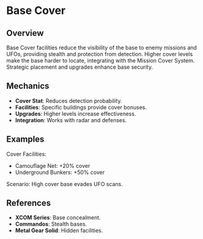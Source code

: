 # Base Cover

## Overview
Base Cover facilities reduce the visibility of the base to enemy missions and UFOs, providing stealth and protection from detection. Higher cover levels make the base harder to locate, integrating with the Mission Cover System. Strategic placement and upgrades enhance base security.

## Mechanics
- **Cover Stat**: Reduces detection probability.
- **Facilities**: Specific buildings provide cover bonuses.
- **Upgrades**: Higher levels increase effectiveness.
- **Integration**: Works with radar and defenses.

## Examples

Cover Facilities:
- Camouflage Net: +20% cover
- Underground Bunkers: +50% cover

Scenario: High cover base evades UFO scans.

## References
- **XCOM Series**: Base concealment.
- **Commandos**: Stealth bases.
- **Metal Gear Solid**: Hidden facilities.